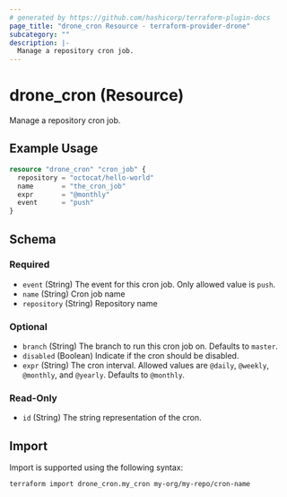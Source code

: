 ```yaml
---
# generated by https://github.com/hashicorp/terraform-plugin-docs
page_title: "drone_cron Resource - terraform-provider-drone"
subcategory: ""
description: |-
  Manage a repository cron job.
---
```


# drone_cron (Resource)

Manage a repository cron job.

## Example Usage

```terraform
resource "drone_cron" "cron_job" {
  repository = "octocat/hello-world"
  name       = "the_cron_job"
  expr       = "@monthly"
  event      = "push"
}
```

<!-- schema generated by tfplugindocs -->
## Schema

### Required

- `event` (String) The event for this cron job. Only allowed value is `push`.
- `name` (String) Cron job name
- `repository` (String) Repository name

### Optional

- `branch` (String) The branch to run this cron job on. Defaults to `master`.
- `disabled` (Boolean) Indicate if the cron should be disabled.
- `expr` (String) The cron interval. Allowed values are `@daily`, `@weekly`, `@monthly`, and `@yearly`. Defaults to `@monthly`.

### Read-Only

- `id` (String) The string representation of the cron.

## Import

Import is supported using the following syntax:

```shell
terraform import drone_cron.my_cron my-org/my-repo/cron-name
```
